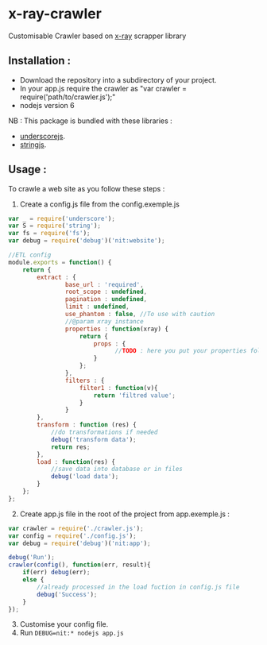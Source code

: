 # x-ray-crawler
Customisable Crawler based on [x-ray](https://github.com/lapwinglabs/x-ray/) scrapper library

## Installation :
- Download the repository into a subdirectory of your project.  
- In your app.js require the crawler as "var crawler = require('path/to/crawler.js');" 
- nodejs version 6 

NB : This package is bundled with these libraries :
- [underscorejs](http://underscorejs.org).  
- [stringjs](http://stringjs.com/).  

## Usage :
To crawle a web site as you follow these steps :  
1. Create a config.js file from the config.exemple.js  
```js
var _ = require('underscore');
var S = require('string');
var fs = require('fs');
var debug = require('debug')('nit:website');

//ETL config
module.exports = function() {
	return {
		extract : {
				base_url : 'required',
				root_scope : undefined,
				pagination : undefined,
				limit : undefined,
				use_phantom : false, //To use with caution
				//@param xray instance
				properties : function(xray) {
					return {
						props : {
							  //TODO : here you put your properties following the x-ray selectors
						}
					};
				},
				filters : {
					filter1 : function(v){
						return 'filtred value';
					}
				}
		},
		transform : function (res) {
			//do transformations if needed
			debug('transform data');
			return res;
		},
		load : function(res) {
			//save data into database or in files
			debug('load data');
		}
	};
};

```` 

2. Create app.js file in the root of the project from app.exemple.js :
```js
var crawler = require('./crawler.js');
var config = require('./config.js');
var debug = require('debug')('nit:app');

debug('Run');
crawler(config(), function(err, result){
	if(err) debug(err);
	else {
		//already processed in the load fuction in config.js file
		debug('Success');
	}
});

```

3. Customise your config file.
5. Run `DEBUG=nit:* nodejs app.js`


